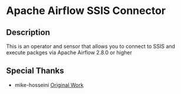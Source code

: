 # Apache Airflow SSIS Connector
## Description
This is an operator and sensor that allows you to connect to SSIS and execute packges via Apache Airflow 2.8.0 or higher

## Special Thanks
- mike-hosseini [Original Work](https://github.com/mike-hosseini/airflow-sql-server-plugin)